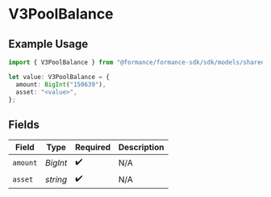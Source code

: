 # V3PoolBalance

## Example Usage

```typescript
import { V3PoolBalance } from "@formance/formance-sdk/sdk/models/shared";

let value: V3PoolBalance = {
  amount: BigInt("150639"),
  asset: "<value>",
};
```

## Fields

| Field              | Type               | Required           | Description        |
| ------------------ | ------------------ | ------------------ | ------------------ |
| `amount`           | *BigInt*           | :heavy_check_mark: | N/A                |
| `asset`            | *string*           | :heavy_check_mark: | N/A                |